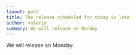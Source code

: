 ```yaml
---
layout: post
title: The release scheduled for today is late 
author: valerio
summary: We will release on Monday
---
```


We will release on Monday.